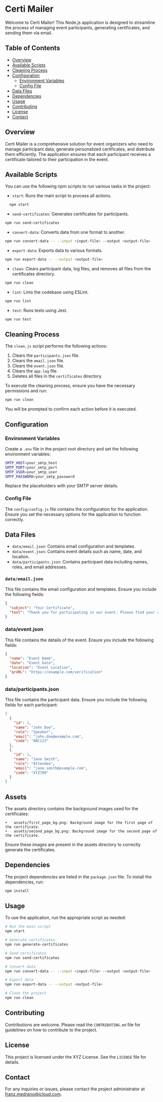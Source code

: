# Certi Mailer

Welcome to Certi Mailer! This Node.js application is designed to streamline the process of managing event participants, generating certificates, and sending them via email.

## Table of Contents

- [Overview](#overview)
- [Available Scripts](#available-scripts)
- [Cleaning Process](#cleaning-process)
- [Configuration](#configuration)
  - [Environment Variables](#environment-variables)
  - [Config File](#config-file)
- [Data Files](#data-files)
- [Dependencies](#dependencies)
- [Usage](#usage)
- [Contributing](#contributing)
- [License](#license)
- [Contact](#contact)

## Overview

Certi Mailer is a comprehensive solution for event organizers who need to manage participant data, generate personalized certificates, and distribute them efficiently. The application ensures that each participant receives a certificate tailored to their participation in the event.

## Available Scripts

You can use the following npm scripts to run various tasks in the project:

- `start`: Runs the main script to process all actions.

```bash
  npm start
```

- `send-certificates`: Generates certificates for participants.

```bash
npm run send-certificates
```

- `convert-data`: Converts data from one format to another.

```bash
npm run convert-data -- --input <input-file> --output <output-file>
```

- `export-data`: Exports data to various formats.

```bash
npm run export-data -- --output <output-file>
```

- `clean`: Clears participant data, log files, and removes all files from the certificates directory.

```bash
npm run clean
```

- `lint`: Lints the codebase using ESLint.

```bash
npm run lint
```

- `test`: Runs tests using Jest.

```bash
npm run test
```

## Cleaning Process

The `clean.js` script performs the following actions:

1. Clears the `participants.json` file.
2. Clears the `email.json` file.
3. Clears the `event.json` file.
4. Clears the `app.log` file.
5. Deletes all files in the `certificates` directory.

To execute the cleaning process, ensure you have the necessary permissions and run:

```bash
npm run clean
```

You will be prompted to confirm each action before it is executed.

## Configuration

### Environment Variables

Create a `.env` file in the project root directory and set the following environment variables:

```bash
SMTP_HOST=your_smtp_host
SMTP_PORT=your_smtp_port
SMTP_USER=your_smtp_user
SMTP_PASSWORD=your_smtp_password
```

Replace the placeholders with your SMTP server details.

### Config File

The `config/config.js` file contains the configuration for the application. Ensure you set the necessary options for the application to function correctly.

## Data Files

- `data/email.json`: Contains email configuration and templates.
- `data/event.json`: Contains event details such as name, date, and location.
- `data/participants.json`: Contains participant data including names, roles, and email addresses.

### `data/email.json`

This file contains the email configuration and templates. Ensure you include the following fields:

```json
{
  "subject": "Your Certificate",
  "text": "Thank you for participating in our event. Please find your certificate attached."
}
```

### data/event.json

This file contains the details of the event. Ensure you include the following fields:

```json
{
  "name": "Event Name",
  "date": "Event Date",
  "location": "Event Location",
  "qrURL": "https://example.com/verification"
}
```

### data/participants.json

This file contains the participant data. Ensure you include the following fields for each participant:

```json
[
  {
    "id": 1,
    "name": "John Doe",
    "role": "Speaker",
    "email": "john.doe@example.com",
    "code": "ABC123"
  },
  {
    "id": 2,
    "name": "Jane Smith",
    "role": "Attendee",
    "email": "jane.smith@example.com",
    "code": "XYZ789"
  }
]
```

## Assets

The assets directory contains the background images used for the certificates:

    •	assets/first_page_bg.png: Background image for the first page of the certificate.
    •	assets/second_page_bg.png: Background image for the second page of the certificate.

Ensure these images are present in the assets directory to correctly generate the certificates.

## Dependencies

The project dependencies are listed in the `package.json` file. To install the dependencies, run:

```bash
npm install
```

## Usage

To use the application, run the appropriate script as needed:

```bash
# Run the main script
npm start

# Generate certificates
npm run generate-certificates

# Send certificates
npm run send-certificates

# Convert data
npm run convert-data -- --input <input-file> --output <output-file>

# Export data
npm run export-data -- --output <output-file>

# Clean the project
npm run clean
```

## Contributing

Contributions are welcome. Please read the `CONTRIBUTING.md` file for guidelines on how to contribute to the project.

## License

This project is licensed under the XYZ License. See the `LICENSE` file for details.

## Contact

For any inquiries or issues, please contact the project administrator at [franz.medrano@icloud.com](mailto:email@example.com).

